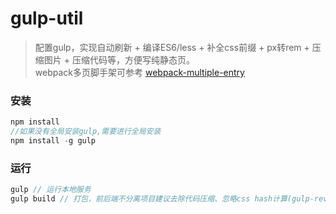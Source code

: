 # gulp-util
>配置gulp，实现自动刷新 + 编译ES6/less + 补全css前缀 + px转rem + 压缩图片 + 压缩代码等，方便写纯静态页。  
webpack多页脚手架可参考 [webpack-multiple-entry](https://github.com/weijhfly/webpack-multiple-entry)
### 安装
```js
npm install
//如果没有全局安装gulp,需要进行全局安装
npm install -g gulp
```
### 运行
```js
gulp // 运行本地服务
gulp build // 打包，前后端不分离项目建议去除代码压缩、忽略css hash计算(gulp-rev-all->dontRenameFile)
```

